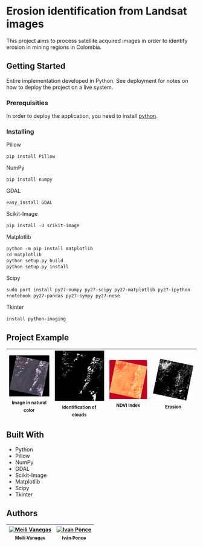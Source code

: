 # Erosion identification from Landsat images

This project aims to process satellite acquired images in order to identify erosion in mining regions in Colombia.

## Getting Started

Entire implementation developed in Python. See deployment for notes on how to deploy the project on a live system.

### Prerequisities

In order to deploy the application, you need to install [python](https://www.python.org/downloads/).

### Installing

Pillow
```
pip install Pillow
```
NumPy
```
pip install numpy
```
GDAL
```
easy_install GDAL
```
Scikit-Image
```
pip install -U scikit-image
```
Matplotlib
```
python -m pip install matplotlib
cd matplotlib
python setup.py build
python setup.py install

```
Scipy
```
sudo port install py27-numpy py27-scipy py27-matplotlib py27-ipython +notebook py27-pandas py27-sympy py27-nose
```
Tkinter
```
install python-imaging
```

## Project Example
| ![natural](example/natural.png)<br /><sub>Image in natural color</sub><br />| ![clouds](example/clouds.png)<br /><sub>Identification of clouds</sub><br /> | ![ndvi](example/ndvi.png)<br /><sub>NDVI Index</sub><br /> | ![erosion](example/erosion.png)<br /><sub>Erosion</sub><br /> |
| :---: | :---: | :---: | :---: |

## Built With

* Python
* Pillow
* NumPy
* GDAL
* Scikit-Image
* Matplotlib
* Scipy
* Tkinter

## Authors

<!-- Contributors table START -->
| [![Meili Vanegas](https://avatars.githubusercontent.com/mvanegas10?s=100)<br /><sub>Meili Vanegas</sub>](https://github.com/mvanegas10)<br /> | [![Ivan Ponce](https://avatars.githubusercontent.com/ivanponce22?s=100)<br /><sub>Iván Ponce</sub>](https://github.com/ivanponce22)<br /> |
| :---: | :---: |

<!-- Contributors table END -->
